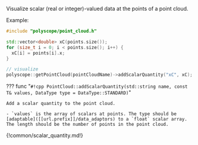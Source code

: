 Visualize scalar (real or integer)-valued data at the points of a point cloud.

Example:
```cpp
#include "polyscope/point_cloud.h"

std::vector<double> xC(points.size());
for (size_t i = 0; i < points.size(); i++) {
  xC[i] = points[i].x;
}

// visualize
polyscope::getPointCloud(pointCloudName)->addScalarQuantity("xC", xC);
```

??? func "`#!cpp PointCloud::addScalarQuantity(std::string name, const T& values, DataType type = DataType::STANDARD)`"

    Add a scalar quantity to the point cloud.

    - `values` is the array of scalars at points. The type should be [adaptable]([[url.prefix]]/data_adaptors) to a `float` scalar array. The length should be the number of points in the point cloud.


{!common/scalar_quantity.md!}
